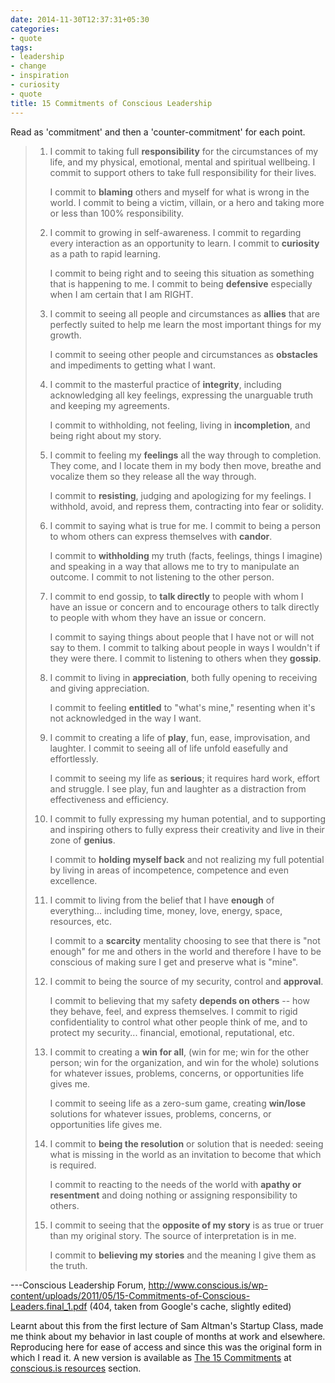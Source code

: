 ```yaml
---
date: 2014-11-30T12:37:31+05:30
categories:
- quote
tags:
- leadership
- change
- inspiration
- curiosity
- quote
title: 15 Commitments of Conscious Leadership
---
```


Read as 'commitment' and then a 'counter-commitment' for each point.

> 1. I commit to taking full **responsibility** for the circumstances of my life, and my physical, emotional, mental and spiritual wellbeing. I commit to support others to take full responsibility for their lives.
> 
>     I commit to **blaming** others and myself for what is wrong in the world. I commit to being a victim, villain, or a hero and taking more or less than 100% responsibility.
> 
> 2. I commit to growing in self-awareness. I commit to regarding every interaction as an opportunity to learn. I commit to **curiosity** as a path to rapid learning.
> 
>     I commit to being right and to seeing this situation as something that is happening to me. I commit to being **defensive** especially when I am certain that I am RIGHT.
> 
> 3. I commit to seeing all people and circumstances as **allies** that are perfectly suited to help me learn the most important things for my growth.
> 
>     I commit to seeing other people and circumstances as **obstacles** and impediments to getting what I want.
> 
> 4. I commit to the masterful practice of **integrity**, including acknowledging all key feelings, expressing the unarguable truth and keeping my agreements.
> 
>     I commit to withholding, not feeling, living in **incompletion**, and being right about my story.
> 
> 5. I commit to feeling my **feelings** all the way through to completion. They come, and I locate them in my body then move, breathe and vocalize them so they release all the way through.
> 
>     I commit to **resisting**, judging and apologizing for my feelings. I withhold, avoid, and repress them, contracting into fear or solidity.
> 
> 6. I commit to saying what is true for me. I commit to being a person to whom others can express themselves with **candor**.
> 
>     I commit to **withholding** my truth (facts, feelings, things I imagine) and speaking in a way that allows me to try to manipulate an outcome. I commit to not listening to the other person.
> 
> 7. I commit to end gossip, to **talk directly** to people with whom I have an issue or concern and to encourage others to talk directly to people with whom they have an issue or concern.
> 
>     I commit to saying things about people that I have not or will not say to them. I commit to talking about people in ways I wouldn't if they were there. I commit to listening to others when they **gossip**.
> 
> 8. I commit to living in **appreciation**, both fully opening to receiving and giving appreciation.
> 
>     I commit to feeling **entitled** to "what's mine," resenting when it's not acknowledged in the way I want.
> 
> 9. I commit to creating a life of **play**, fun, ease, improvisation, and laughter. I commit to seeing all of life unfold easefully and effortlessly.
> 
>     I commit to seeing my life as **serious**; it requires hard work, effort and struggle. I see play, fun and laughter as a distraction from effectiveness and efficiency.
> 
> 10. I commit to fully expressing my human potential, and to supporting and inspiring others to fully express their creativity and live in their zone of **genius**.
> 
>     I commit to **holding myself back** and not realizing my full potential by living in areas of incompetence, competence and even excellence.
> 
> 11. I commit to living from the belief that I have **enough** of everything... including time, money, love, energy, space, resources, etc.
> 
>     I commit to a **scarcity** mentality choosing to see that there is "not enough" for me and others in the world and therefore I have to be conscious of making sure I get and preserve what is "mine".
> 
> 12. I commit to being the source of my security, control and **approval**.
> 
>     I commit to believing that my safety **depends on others** -- how they behave, feel, and express themselves. I commit to rigid confidentiality to control what other people think of me, and to protect my security... financial, emotional, reputational, etc.
> 
> 13. I commit to creating a **win for all**, (win for me; win for the other person; win for the organization, and win for the whole) solutions for whatever issues, problems, concerns, or opportunities life gives me.
> 
>     I commit to seeing life as a zero-sum game, creating **win/lose** solutions for whatever issues, problems, concerns, or opportunities life gives me.
> 
> 14. I commit to **being the resolution** or solution that is needed: seeing what is missing in the world as an invitation to become that which is required.
> 
>     I commit to reacting to the needs of the world with **apathy or resentment** and doing nothing or assigning responsibility to others.
> 
> 15. I commit to seeing that the **opposite of my story** is as true or truer than my original story. The source of interpretation is in me.
> 
>     I commit to **believing my stories** and the meaning I give them as the truth.

---Conscious Leadership Forum, http://www.conscious.is/wp-content/uploads/2011/05/15-Commitments-of-Conscious-Leaders.final_1.pdf (404, taken from Google's cache, slightly edited)

Learnt about this from the first lecture of Sam Altman's Startup Class, made me think about my behavior in last couple of months at work and elsewhere. Reproducing here for ease of access and since this was the original form in which I read it. A new version is available as [The 15 Commitments](http://www.conscious.is/public/downloads/CLG_DownloadPacket.pdf) at [conscious.is resources](http://www.conscious.is/resources) section.
